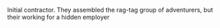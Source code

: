Initial contractor. They assembled the rag-tag group of adventurers, but their working for a hidden employer